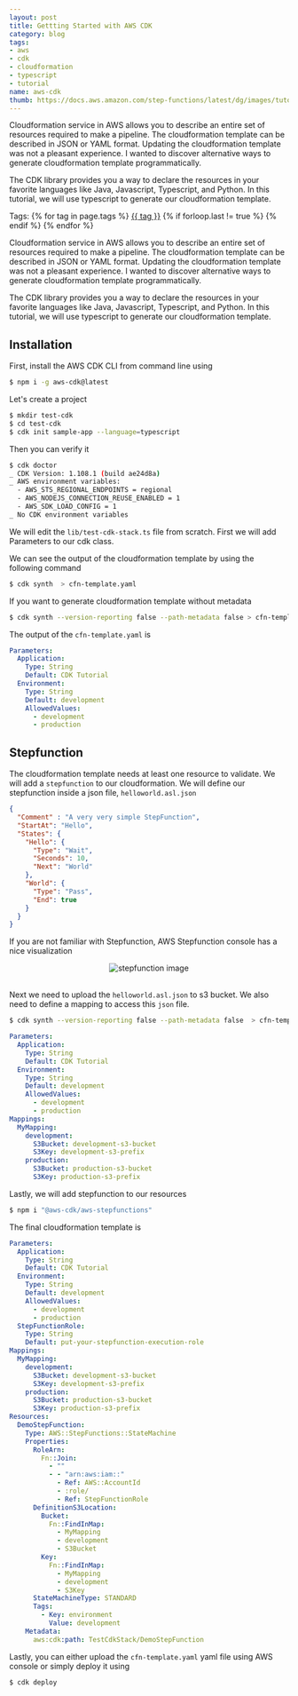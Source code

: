 ```yaml
---
layout: post
title: Gettting Started with AWS CDK 
category: blog
tags:
- aws
- cdk
- cloudformation
- typescript
- tutorial
name: aws-cdk
thumb: https://docs.aws.amazon.com/step-functions/latest/dg/images/tutorial-getting-started-visual-pane-render.png
---
```


<p>Cloudformation service in AWS allows you to describe an entire set of resources required to make a pipeline. The cloudformation template can be described in JSON or YAML format. Updating the cloudformation template was not a pleasant experience. I wanted to discover alternative ways to generate cloudformation template programmatically.</p>

The CDK library provides you a way to declare the resources in your favorite languages like Java, Javascript, Typescript, and Python. In this tutorial, we will use typescript to generate our cloudformation template.<!-- truncate_here -->
<p>Tags: {% for tag in page.tags %} <a class="mytag" href="/tag/{{ tag }}" title="View posts tagged with &quot;{{ tag }}&quot;">{{ tag }}</a>  {% if forloop.last != true %} {% endif %} {% endfor %} </p>

<p>Cloudformation service in AWS allows you to describe an entire set of resources required to make a pipeline. The cloudformation template can be described in JSON or YAML format. Updating the cloudformation template was not a pleasant experience. I wanted to discover alternative ways to generate cloudformation template programmatically.</p>

The CDK library provides you a way to declare the resources in your favorite languages like Java, Javascript, Typescript, and Python. In this tutorial, we will use typescript to generate our cloudformation template.

## Installation

First, install the AWS CDK CLI from command line using

```bash
$ npm i -g aws-cdk@latest
```

Let's create a project

```bash
$ mkdir test-cdk  
$ cd test-cdk
$ cdk init sample-app --language=typescript
```

Then you can verify it  

```bash
$ cdk doctor
_ CDK Version: 1.108.1 (build ae24d8a)
_ AWS environment variables:
  - AWS_STS_REGIONAL_ENDPOINTS = regional
  - AWS_NODEJS_CONNECTION_REUSE_ENABLED = 1
  - AWS_SDK_LOAD_CONFIG = 1
_ No CDK environment variables
```

We will edit the `lib/test-cdk-stack.ts` file from scratch. First we will add Parameters to our cdk class.

<script src="https://gist.github.com/tushar-sharma/8d66c6e91a4de56b4a9f9385465b5958.js"></script>

We can see the output of the cloudformation template by using the following command

```bash
$ cdk synth  > cfn-template.yaml
```

If you want to generate cloudformation template without metadata

```bash
$ cdk synth --version-reporting false --path-metadata false > cfn-template.yaml 
```

The output of the `cfn-template.yaml` is 

```yaml
Parameters:
  Application:
    Type: String
    Default: CDK Tutorial
  Environment:
    Type: String
    Default: development
    AllowedValues:
      - development
      - production
```


## Stepfunction

The cloudformation template needs at least one resource to validate. We will add a `stepfunction` to our cloudformation. We will define our stepfunction inside a json file, `helloworld.asl.json`

```json
{
  "Comment" : "A very very simple StepFunction",
  "StartAt": "Hello", 
  "States": {
    "Hello": {
      "Type": "Wait",
      "Seconds": 10,
      "Next": "World"
    },
    "World": {
      "Type": "Pass",
      "End": true
    }
  }
}
```


If you are not familiar with Stepfunction, AWS Stepfunction console has a nice visualization

<center>
<img src="https://docs.aws.amazon.com/step-functions/latest/dg/images/tutorial-getting-started-visual-pane-render.png" alt="stepfunction image">
</center><br>

Next we need to upload the `helloworld.asl.json` to s3 bucket. We also need to define a mapping to access this `json` file.

<script src="https://gist.github.com/tushar-sharma/f7d3ff867b2a9b10c15744ba186fa7c8.js"></script>


```bash
$ cdk synth --version-reporting false --path-metadata false  > cfn-template.yaml 
```


```yaml
Parameters:
  Application:
    Type: String
    Default: CDK Tutorial
  Environment:
    Type: String
    Default: development
    AllowedValues:
      - development
      - production
Mappings:
  MyMapping:
    development:
      S3Bucket: development-s3-bucket
      S3Key: development-s3-prefix
    production:
      S3Bucket: production-s3-bucket
      S3Key: production-s3-prefix
```

Lastly, we will add stepfunction to our resources

```bash
$ npm i "@aws-cdk/aws-stepfunctions"
```

<script src="https://gist.github.com/tushar-sharma/4bb0490ee424b2866c55bafca8b7fc76.js"></script>


The final cloudformation template is


```yaml
Parameters:
  Application:
    Type: String
    Default: CDK Tutorial
  Environment:
    Type: String
    Default: development
    AllowedValues:
      - development
      - production
  StepFunctionRole:
    Type: String
    Default: put-your-stepfunction-execution-role
Mappings:
  MyMapping:
    development:
      S3Bucket: development-s3-bucket
      S3Key: development-s3-prefix
    production:
      S3Bucket: production-s3-bucket
      S3Key: production-s3-prefix
Resources:
  DemoStepFunction:
    Type: AWS::StepFunctions::StateMachine
    Properties:
      RoleArn:
        Fn::Join:
          - ""
          - - "arn:aws:iam::"
            - Ref: AWS::AccountId
            - :role/
            - Ref: StepFunctionRole
      DefinitionS3Location:
        Bucket:
          Fn::FindInMap:
            - MyMapping
            - development
            - S3Bucket
        Key:
          Fn::FindInMap:
            - MyMapping
            - development
            - S3Key
      StateMachineType: STANDARD
      Tags:
        - Key: environment
          Value: development
    Metadata:
      aws:cdk:path: TestCdkStack/DemoStepFunction

```

Lastly, you can either upload the `cfn-template.yaml` yaml file using AWS console or simply deploy it using

```bash
$ cdk deploy
```
